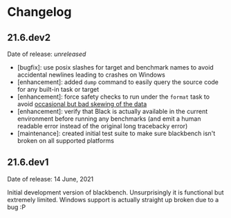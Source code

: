 # Changelog

## 21.6.dev2

Date of release: *unreleased*

- \[bugfix\]: use posix slashes for target and benchmark names to avoid accidental
  newlines leading to crashes on Windows
- \[enhancement\]: added `dump` command to easily query the source code for any built-in
  task or target
- \[enhancement\]: force safety checks to run under the `format` task to avoid
  [occasional but bad skewing of the data](labels/format-task-danger)
- \[enhancement\]: verify that Black is actually available in the current environment
  before running any benchmarks (and emit a human readable error instead of the original
  long tracebacky error)
- \[maintenance\]: created initial test suite to make sure blackbench isn't broken on
  all supported platforms

## 21.6.dev1

Date of release: 14 June, 2021

Initial development version of blackbench. Unsurprisingly it is functional but extremely
limited. Windows support is actually straight up broken due to a bug :P
